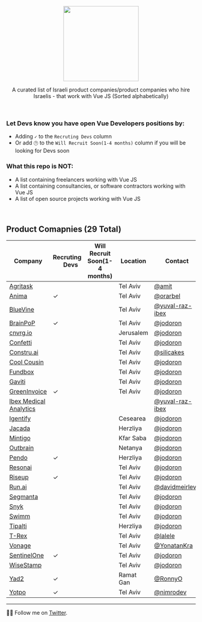 <div align="center">
  
<a href="#"><img width="200px" src="https://github.com/JonathanDn/vue-companies-israel/blob/main/vue.png"></a>

A curated list of Israeli product companies/product companies who hire Israelis - that work with Vue JS
(Sorted alphabetically)

</div>

<br/>

### Let Devs know you have open Vue Developers positions by:
* Adding `✓` to the `Recruting Devs` column
* Or add `🕑` to the `Will Recruit Soon(1-4 months)` column if you will be looking for Devs soon 

### What this repo is NOT:
* A list containing freelancers working with Vue JS
* A list containing consultancies, or software contractors working with Vue JS
* A list of open source projects working with Vue JS

<br/>

## Product Comapnies (29 Total)

 Company |Recruting <a href="#"><img width="14px" src="https://github.com/JonathanDn/vue-companies-israel/blob/main/vue.png"></a> Devs | Will Recruit Soon(1-4 months) | Location | Contact | 
-----|-----|-----|-----|-----|
[Agritask](https://start.agritask.com/) |  |  | Tel Aviv | [@amit](https://github.com/amit-82) | 
[Anima](https://www.animaapp.com/) | ✓ |  | Tel Aviv | [@orarbel](https://github.com/orarbel) | 
[BlueVine](https://www.bluevine.com/) |  |  | Tel Aviv | [@yuval-raz-ibex](https://twitter.com/yuvalraz) | 
[BrainPoP](https://brainpop.com) | ✓ |  | Tel Aviv | [@jodoron](https://twitter.com/jodoron)
[cnvrg.io](https://cnvrg.io) |  |  | Jerusalem | [@jodoron](https://twitter.com/jodoron)
[Confetti](https://www.withconfetti.com/) |  |  | Tel Aviv | [@jodoron](https://twitter.com/jodoron)
[Constru.ai](https://constru.ai/) |  |  | Tel Aviv | [@silicakes](https://github.com/silicakes)
[Cool Cousin](https://www.coolcousin.com) |  |  | Tel Aviv | [@jodoron](https://twitter.com/jodoron)
[Fundbox](https:///fundbox.com) |  |  | Tel Aviv | [@jodoron](https://twitter.com/jodoron)
[Gaviti](https://www.gaviti.com) |  |  | Tel Aviv | [@jodoron](https://twitter.com/jodoron)
[GreenInvoice](https://www.greeninvoice.co.il/) | ✓ |  | Tel Aviv | [@jodoron](https://twitter.com/jodoron)
[Ibex Medical Analytics](https://ibex-ai.com/) |  |  |  |  [@yuval-raz-ibex](https://twitter.com/yuvalraz)
[Igentify](https://www.igentify.com) |  |  | Cesearea | [@jodoron](https://twitter.com/jodoron)
[Jacada](https://www.jacada.com/positions-in-israel) |  |  | Herzliya | [@jodoron](https://twitter.com/jodoron)
[Mintigo](https://www.mintigo.com) |  |  | Kfar Saba | [@jodoron](https://twitter.com/jodoron)
[Outbrain](https://www.outbrain.com) |  |  | Netanya | [@jodoron](https://twitter.com/jodoron)
[Pendo](https://pendo.io) | ✓ |  | Herzliya | [@jodoron](https://twitter.com/jodoron)
[Resonai](https://resonai.com) |  |  | Tel Aviv | [@jodoron](https://twitter.com/jodoron)
[Riseup](https://www.riseup.co.il/) | ✓ |  | Tel Aviv | [@jodoron](https://twitter.com/jodoron)
[Run.ai](https://run.ai) |  |  | Tel Aviv | [@davidmeirlevy](https://github.com/davidmeirlevy)
[Segmanta](https://segmanta.com) |  |  | Tel Aviv | [@jodoron](https://twitter.com/jodoron)
[Snyk](http://snyk.io) |  |  | Tel Aviv | [@jodoron](https://twitter.com/jodoron)
[Swimm](https://swimm.io/) |  |  | Tel Aviv | [@jodoron](https://twitter.com/jodoron)
[Tipalti](https://tipalti.com) |  |  | Herzliya | [@jodoron](https://twitter.com/jodoron)
[T-Rex](https://www.trexgroup.com/) |  |  | Tel Aviv | [@lalele](https://github.com/lalele/)
[Vonage](https://www.vonagetlv.com) |  |  | Tel Aviv | [@YonatanKra](https://twitter.com/yonatankra)
[SentinelOne](https://www.sentinelone.com/) | ✓ |  | Tel Aviv | [@jodoron](https://twitter.com/jodoron)
[WiseStamp](https://www.wisestamp.com) |  |  | Tel Aviv | [@jodoron](https://twitter.com/jodoron)
[Yad2](https://www.yad2.co.il/)| ✓ |  | Ramat Gan | [@RonnyO](https://github.com/RonnyO)
[Yotpo](https://www.yotpo.com) | ✓ |  | Tel Aviv | [@nimrodev](https://github.com/nimrodev)

---
👨‍💻 Follow me on [Twitter](https://twitter.com/jodoron).
